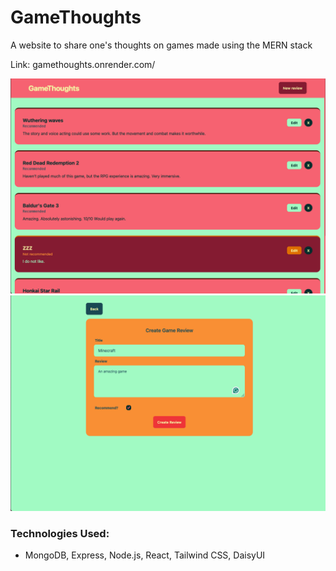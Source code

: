 # GameThoughts

A website to share one's thoughts on games made using the MERN stack

Link: gamethoughts.onrender.com/ 

<img src="Screenshots/MainMenu.png?raw=true" alt="A bunch of banners with game recommendation information" width="600">
<img src="Screenshots/CreateMenu.png?raw=true" alt="A create menu with fields for name, description, and wouldReccommend" width="600">


### Technologies Used:
- MongoDB, Express, Node.js, React, Tailwind CSS, DaisyUI

